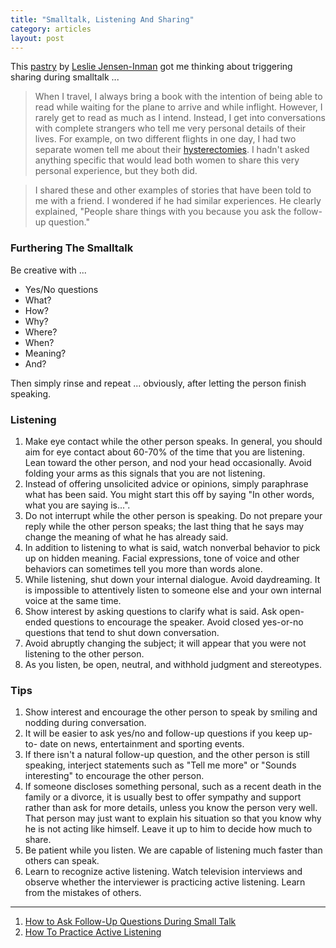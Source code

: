 ```yaml
---
title: "Smalltalk, Listening And Sharing"
category: articles
layout: post
---
```


This [pastry][2] by [Leslie Jensen-Inman][3] got me thinking about triggering
sharing during smalltalk ...

> When I travel, I always bring a book with the intention of being able to read
> while waiting for the plane to arrive and while inflight. However, I rarely
> get to read as much as I intend. Instead, I get into conversations with
> complete strangers who tell me very personal details of their lives. For
> example, on two different flights in one day, I had two separate women tell me
> about their [hysterectomies][1]. I hadn't asked anything specific that would
> lead both women to share this very personal experience, but they both did.

> I shared these and other examples of stories that have been told to me with a
> friend. I wondered if he had similar experiences. He clearly explained,
> "People share things with you because you ask the follow-up question."

### Furthering The Smalltalk

Be creative with ...

* Yes/No questions
* What?
* How?
* Why?
* Where?
* When?
* Meaning?
* And?

Then simply rinse and repeat ... obviously, after letting the person finish
speaking.

### Listening

1. Make eye contact while the other person speaks. In general, you should aim
   for eye contact about 60-70% of the time that you are listening. Lean toward
   the other person, and nod your head occasionally. Avoid folding your arms as
   this signals that you are not listening.
2. Instead of offering unsolicited advice or opinions, simply paraphrase what
   has been said. You might start this off by saying "In other words, what you
   are saying is...".
3. Do not interrupt while the other person is speaking. Do not prepare your
   reply while the other person speaks; the last thing that he says may change
   the meaning of what he has already said.
4. In addition to listening to what is said, watch nonverbal behavior to pick up
   on hidden meaning. Facial expressions, tone of voice and other behaviors can
   sometimes tell you more than words alone.
5. While listening, shut down your internal dialogue. Avoid daydreaming. It is
   impossible to attentively listen to someone else and your own internal voice
   at the same time.
6. Show interest by asking questions to clarify what is said. Ask open-ended
   questions to encourage the speaker. Avoid closed yes-or-no questions that
   tend to shut down conversation.
7. Avoid abruptly changing the subject; it will appear that you were not
   listening to the other person.
8. As you listen, be open, neutral, and withhold judgment and stereotypes.

### Tips

1. Show interest and encourage the other person to speak by smiling and nodding
   during conversation.
2. It will be easier to ask yes/no and follow-up questions if you keep up- to-
   date on news, entertainment and sporting events.
3. If there isn't a natural follow-up question, and the other person is still
   speaking, interject statements such as "Tell me more" or "Sounds interesting"
   to encourage the other person.
4. If someone discloses something personal, such as a recent death in the family
   or a divorce, it is usually best to offer sympathy and support rather than
   ask for more details, unless you know the person very well. That person may
   just want to explain his situation so that you know why he is not acting like
   himself. Leave it up to him to decide how much to share.
5. Be patient while you listen. We are capable of listening much faster than
   others can speak.
6. Learn to recognize active listening. Watch television interviews and observe
   whether the interviewer is practicing active listening. Learn from the
   mistakes of others.

---

1. [How to Ask Follow-Up Questions During Small Talk][5]
2. [How To Practice Active Listening][4]

[1]: https://en.wikipedia.org/wiki/Hysterectomy
[2]: http://the-pastry-box-project.net/leslie-jensen-inman/2013-october-24/
[3]: http://the-pastry-box-project.net/baker/leslie-jensen-inman/
[4]: http://socialanxietydisorder.about.com/od/copingwithsad/ht/activelistening.htm
[5]: http://socialanxietydisorder.about.com/od/socialskills/ht/How-To-Ask-Follow-Up-Questions-During-Small-Talk.htm
